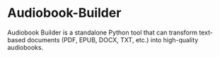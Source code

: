 # Audiobook-Builder
Audiobook Builder is a standalone Python tool that can transform text-based documents (PDF, EPUB, DOCX, TXT, etc.) into high-quality audiobooks.
